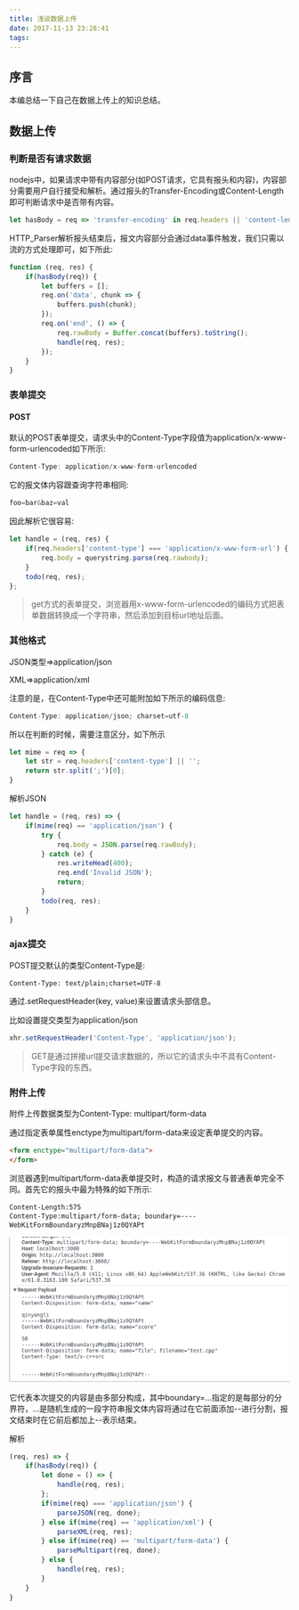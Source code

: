 ```yaml
---
title: 浅谈数据上传
date: 2017-11-13 23:28:41
tags:
---
```


## 序言

本编总结一下自己在数据上传上的知识总结。

<!--more-->

## 数据上传

### 判断是否有请求数据

nodejs中，如果请求中带有内容部分(如POST请求，它具有报头和内容)，内容部分需要用户自行接受和解析。通过报头的Transfer-Encoding或Content-Length即可判断请求中是否带有内容。

```js
let hasBody = req => 'transfer-encoding' in req.headers || 'content-length' in req.headers;
```

HTTP_Parser解析报头结束后，报文内容部分会通过data事件触发，我们只需以流的方式处理即可，如下所此:

```js
function (req, res) {
    if(hasBody(req)) {
        let buffers = [];
        req.on('data', chunk => {
            buffers.push(chunk);
        });
        req.on('end', () => {
            req.rawBody = Buffer.concat(buffers).toString();
            handle(req, res);
        });
    }
}
```

### 表单提交

#### POST

默认的POST表单提交，请求头中的Content-Type字段值为application/x-www-form-urlencoded如下所示:

```js
Content-Type: application/x-www-form-urlencoded
```

它的报文体内容跟查询字符串相同:

```js
foo=bar&baz=val
```

因此解析它很容易:

```js
let handle = (req, res) {
    if(req.headers['content-type'] === 'application/x-www-form-url') {
        req.body = querystring.parse(req.rawbody);
    }
    todo(req, res);
};
```

> get方式的表单提交，浏览器用x-www-form-urlencoded的编码方式把表单数据转换成一个字符串，然后添加到目标url地址后面。

### 其他格式

JSON类型=>application/json

XML=>application/xml

注意的是，在Content-Type中还可能附加如下所示的编码信息:

```js
Content-Type: application/json; charset=utf-8
```

所以在判断的时候，需要注意区分，如下所示

```js
let mime = req => {
    let str = req.headers['content-type'] || '';
    return str.split(';')[0];
}
```

解析JSON

```js
let handle = (req, res) => {
    if(mime(req) == 'application/json') {
        try {
            req.body = JSON.parse(req.rawBody);
        } catch (e) {
            res.writeHead(400);
            req.end('Invalid JSON');
            return;
        }
        todo(req, res);
    }
}
```

### ajax提交

POST提交默认的类型Content-Type是:

```http
Content-Type: text/plain;charset=UTF-8
```

通过.setRequestHeader(key, value)来设置请求头部信息。

比如设置提交类型为application/json

```js
xhr.setRequestHeader('Content-Type', 'application/json');
```
> GET是通过拼接url提交请求数据的，所以它的请求头中不具有Content-Type字段的东西。

### 附件上传

附件上传数据类型为Content-Type: multipart/form-data

通过指定表单属性enctype为multipart/form-data来设定表单提交的内容。

```html
<form enctype="multipart/form-data">
</form>
```

浏览器遇到multipart/form-data表单提交时，构造的请求报文与普通表单完全不同。首先它的报头中最为特殊的如下所示: 

```http
Content-Length:575
Content-Type:multipart/form-data; boundary=----WebKitFormBoundaryzMnpBNaj1z0QYAPt
```

![](/img/form-data.png)

它代表本次提交的内容是由多部分构成，其中boundary=...指定的是每部分的分界符，...是随机生成的一段字符串报文体内容将通过在它前面添加--进行分割，报文结束时在它前后都加上--表示结束。

解析

```js
(req, res) => {
    if(hasBody(req)) {
        let done = () => {
            handle(req, res);
        };
        if(mime(req) === 'application/json') {
            parseJSON(req, done);
        } else if(mime(req) == 'application/xml') {
            parseXML(req, res);
        } else if(mime(req) == 'multipart/form-data') {
            parseMultipart(req, done);
        } else {
            handle(req, res);
        }
    } 
}
```